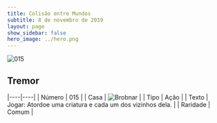 ```yaml
---
title: Colisão entre Mundos
subtitle: 8 de novembro de 2019
layout: page
show_sidebar: false
hero_image: ../hero.png
---
```


![015](https://cdn.keyforgegame.com/media/card_front/pt/452_015_VVVXP68JJQH5_pt.png)

## Tremor

|----|----|
| Número | 015 |
| Casa | ![Brobnar](https://archonarcana.com/images/thumb/e/e0/Brobnar.png/22px-Brobnar.png "Brobnar") |
| Tipo | Ação |
| Texto | Jogar: Atordoe uma criatura e cada um dos vizinhos dela. |
| Raridade | Comum |
